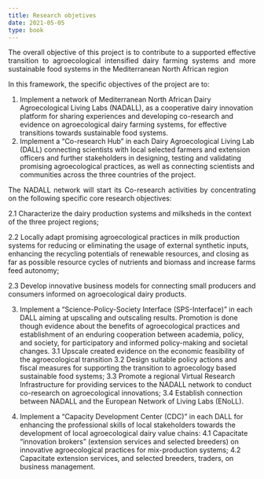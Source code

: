 ```yaml
---
title: Research objetives
date: 2021-05-05
type: book
---
```


<!--more-->

<p style='text-align: justify;'>The overall objective of this project is to contribute to a supported effective transition to agroecological intensified dairy farming systems and more sustainable food systems in the Mediterranean North African region </p>

In this framework, the specific objectives of the project are to:	

1.	 Implement a network of Mediterranean North African Dairy Agroecological Living Labs (NADALL), as a cooperative dairy innovation platform for sharing experiences and developing co-research and evidence on agroecological dairy farming systems, for effective transitions towards sustainable food systems.
2.	Implement a “Co-research Hub” in each Dairy Agroecological Living Lab (DALL) connecting scientists with local selected farmers and extension officers and further stakeholders in designing, testing and validating promising agroecological practices, as well as connecting scientists and communities across the three countries of the project.

<p style='text-align: justify;'>The NADALL network will start its Co-research activities by concentrating on the following specific core research objectives:</p>
  
   2.1	Characterize the dairy production systems and milksheds in the context of the three project regions;
   
   2.2	Locally adapt promising agroecological practices in milk production systems for reducing or eliminating the usage of external synthetic inputs, enhancing the recycling potentials of renewable resources, and closing as far as possible resource cycles of nutrients and biomass and increase farms feed autonomy;
   
   2.3	Develop innovative business models for connecting small producers and consumers informed on agroecological dairy products.

3.	Implement a “Science-Policy-Society Interface (SPS-Interface)” in each DALL aiming at upscaling and outscaling results. Promotion is done though evidence about the benefits of agroecological practices and establishment of an enduring cooperation between academia, policy, and society, for participatory and informed policy-making and societal changes. 
  3.1	Upscale created evidence on the economic feasibility of the agroecological transition
  3.2	Design suitable policy actions and fiscal measures for supporting the transition to agroecology based sustainable food systems;
  3.3	Promote a regional Virtual Research Infrastructure for providing services to the NADALL network to conduct co-research on agroecological innovations;
  3.4	Establish connection between NADALL and the European Network of Living Labs (ENoLL).

4.	Implement a “Capacity Development Center (CDC)” in each DALL for enhancing the professional skills of local stakeholders towards the development of local agroecological dairy value chains:
  4.1	Capacitate “innovation brokers” (extension services and selected breeders) on innovative agroecological practices for mix-production systems; 
  4.2	Capacitate extension services, and selected breeders, traders, on business management.
